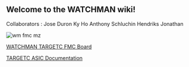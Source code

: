 ## Welcome to the WATCHMAN wiki!
Collaborators :
Jose Duron
Ky Ho
Anthony Schluchin
Hendriks Jonathan

![wm fmc mz](https://user-images.githubusercontent.com/40073656/46117333-621e1e00-c19c-11e8-9b54-3056f2dfa8e0.jpg)


[WATCHMAN TARGETC FMC Board](https://github.com/WMidlab/WATCHMAN/wiki/TARGETC-FMC-Prototype-Board)

[TARGETC ASIC Documentation](https://github.com/WMidlab/WATCHMAN/wiki/TARGETC-ASIC-Documentation)